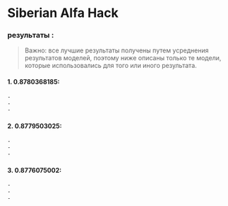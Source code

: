 # Siberian Alfa Hack
### результаты :
> Важно: все лучшие результаты получены путем усреднения 
результатов моделей, поэтому ниже описаны только те модели, 
которые использовались для того или иного результата.
#### 1. 0.8780368185:
```sh
- 
- 
- 
```
#### 2. 0.8779503025:
```sh
- 
- 
- 
```
#### 3. 0.8776075002:
```sh
- 
- 
- 
```